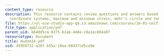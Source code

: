 ```yaml
---
content_type: resource
description: This resource contains review questions and answers based on rotating
  coordinate systems, maximum and minimum stress, mohr's circle and tensor from transformation.
file: https://ol-ocw-studio-app-qa.s3.amazonaws.com/courses/16-01-unified-engineering-i-ii-iii-iv-fall-2005-spring-2006/45959732a28fb55a10ea68437cd5ca9e_mudzm14.pdf
file_type: application/pdf
parent_uid: b640d5c4-9375-61ab-448e-c8a1ec804a97
resourcetype: Document
title: mudzm14.pdf
uid: 45959732-a28f-b55a-10ea-68437cd5ca9e
---
```

